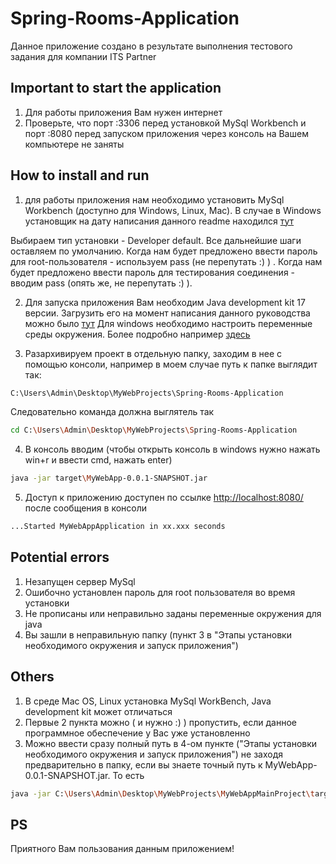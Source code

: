 # Spring-Rooms-Application
Данное приложение создано в результате выполнения тестового задания для компании ITS Partner

## Important to start the application
1) Для работы приложения Вам нужен интернет
2) Проверьте, что порт :3306 перед установкой MySql Workbench и порт :8080 перед запуском приложения через консоль на Вашем компьютере не заняты

## How to install and run
1) для работы приложения нам необходимо установить MySql Workbench (доступно для Windows, Linux, Mac). В случае в Windows установщик на дату написания данного readme находился [тут](https://dev.mysql.com/downloads/windows/installer/)

Выбираем тип установки - Developer default.
Все дальнейшие шаги оставляем по умолчанию. Когда нам будет предложено ввести пароль для root-пользователя - используем pass (не перепутать :) ) .
Когда нам будет предложено ввести пароль для тестирования соединения - вводим pass (опять же, не перепутать :) ).

2) Для запуска приложения Вам необходим Java development kit 17 версии. Загрузить его на момент написания данного руководства можно было [тут](https://www.oracle.com/java/technologies/downloads/)
Для windows необходимо настроить переменные среды окружения. Более подробно например [здесь](https://www.oracle.com/java/technologies/downloads/https://java.com/ru/download/help/path_ru.html)

3) Разархивируем проект в отдельную папку, заходим в нее с помощью консоли, например в моем случае путь к папке выглядит так:
```bash
C:\Users\Admin\Desktop\MyWebProjects\Spring-Rooms-Application
```
Следовательно команда должна выглятель так
```bash
cd C:\Users\Admin\Desktop\MyWebProjects\Spring-Rooms-Application
```

4) В консоль вводим (чтобы открыть консоль в windows нужно нажать win+r и ввести cmd, нажать enter) 
```bash
java -jar target\MyWebApp-0.0.1-SNAPSHOT.jar
```

5) Доступ к приложению доступен по ссылке  [http://localhost:8080/](http://localhost:8080/) после сообщения в консоли 
```bash
...Started MyWebAppApplication in xx.xxx seconds
```

## Potential errors
1) Незапущен сервер MySql	
2) Ошибочно установлен пароль для root пользователя во время установки
3) Не прописаны или неправильно заданы переменные окружения для java
4) Вы зашли в неправильную папку (пункт 3 в "Этапы установки необходимого окружения и запуск приложения")

## Others
1) В среде Mac OS, Linux установка MySql WorkBench, Java development kit может отличаться
2) Первые 2 пункта можно ( и нужно :) ) пропустить, если данное программное обеспечение у Вас уже установленно
3) Можно ввести сразу полный путь в 4-ом пункте ("Этапы установки необходимого окружения и запуск приложения") не заходя предварительно в папку, 
если вы знаете точный путь к MyWebApp-0.0.1-SNAPSHOT.jar. То есть
```bash
java -jar C:\Users\Admin\Desktop\MyWebProjects\MyWebAppMainProject\target\MyWebApp-0.0.1-SNAPSHOT.jar
```

## PS
Приятного Вам пользования данным приложением!